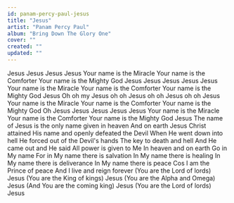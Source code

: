 ```yaml
---
id: panam-percy-paul-jesus
title: "Jesus"
artist: "Panam Percy Paul"
album: "Bring Down The Glory One"
cover: ""
created: ""
updated: ""
---
```


Jesus Jesus Jesus Jesus
Your name is the Miracle
Your name is the Comforter
Your name is the Mighty God
Jesus
Jesus Jesus Jesus Jesus
Your name is the Miracle
Your name is the Comforter
Your name is the Mighty God
Jesus
Oh oh my Jesus oh oh Jesus oh oh Jesus oh oh Jesus
Your name is the Miracle
Your name is the Comforter
Your name is the Mighty God
Oh Jesus
Jesus Jesus Jesus Jesus
Your name is the Miracle
Your name is the Comforter
Your name is the Mighty God
Jesus
The name of Jesus is the only name given in heaven
And on earth
Jesus Christ attained His name and openly defeated the Devil
When He went down into hell
He forced out of the Devil's hands
The key to death and hell
And He came out and He said
All power is given to Me
In heaven and on earth
Go in My name
For in My name there is salvation
In My name there is healing
In My name there is deliverance
In My name there is peace
Cos I am the Prince of peace
And I live and reign forever
(You are the Lord of lords) Jesus
(You are the King of kings) Jesus
(You are the Alpha and Omega) Jesus
(And You are the coming king) Jesus
(You are the Lord of lords) Jesus
